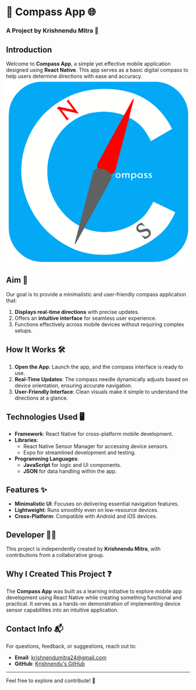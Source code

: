 # 🧭 Compass App 🌐  
### A Project by Krishnendu Mitra 🌸

## Introduction  
Welcome to **Compass App**, a simple yet effective mobile application designed using **React Native**. This app serves as a basic digital compass to help users determine directions with ease and accuracy.  
![CompassApp](https://github.com/Krishnendu-Mitra/CompassApp/blob/main/assets/compass.png)
## Aim 🎯  
Our goal is to provide a minimalistic and user-friendly compass application that:  
1. **Displays real-time directions** with precise updates.  
2. Offers an **intuitive interface** for seamless user experience.  
3. Functions effectively across mobile devices without requiring complex setups.  

## How It Works 🛠️  
1. **Open the App**: Launch the app, and the compass interface is ready to use.  
2. **Real-Time Updates**: The compass needle dynamically adjusts based on device orientation, ensuring accurate navigation.  
3. **User-Friendly Interface**: Clean visuals make it simple to understand the directions at a glance.  

## Technologies Used 🖥️  
- **Framework**: React Native for cross-platform mobile development.  
- **Libraries**:  
  - React Native Sensor Manager for accessing device sensors.  
  - Expo for streamlined development and testing.  
- **Programming Languages**:  
  - **JavaScript** for logic and UI components.  
  - **JSON** for data handling within the app.  

## Features ✨  
- **Minimalistic UI**: Focuses on delivering essential navigation features.  
- **Lightweight**: Runs smoothly even on low-resource devices.  
- **Cross-Platform**: Compatible with Android and iOS devices.  

## Developer 👨‍💻  
This project is independently created by **Krishnendu Mitra**, with contributions from a collaborative group.  

## Why I Created This Project ❓  
The **Compass App** was built as a learning initiative to explore mobile app development using React Native while creating something functional and practical. It serves as a hands-on demonstration of implementing device sensor capabilities into an intuitive application.  

## Contact Info 📬  
For questions, feedback, or suggestions, reach out to:  
- **Email**: krishnendumitra24@gmail.com  
- **GitHub**: [Krishnendu's GitHub](https://github.com/Krishnendu-Mitra)  

---  
Feel free to explore and contribute! 🌟  
